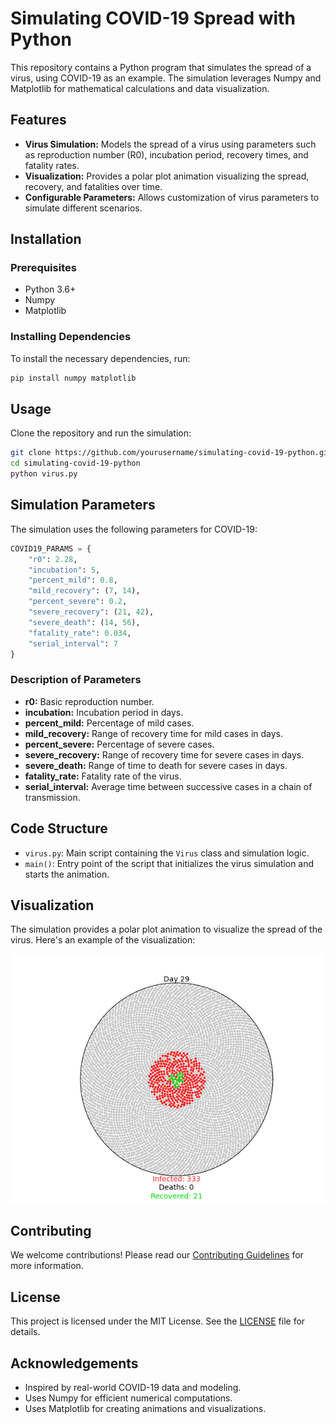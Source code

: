 
# Simulating COVID-19 Spread with Python

This repository contains a Python program that simulates the spread of a virus, using COVID-19 as an example. The simulation leverages Numpy and Matplotlib for mathematical calculations and data visualization.

## Features

- **Virus Simulation:** Models the spread of a virus using parameters such as reproduction number (R0), incubation period, recovery times, and fatality rates.
- **Visualization:** Provides a polar plot animation visualizing the spread, recovery, and fatalities over time.
- **Configurable Parameters:** Allows customization of virus parameters to simulate different scenarios.

## Installation

### Prerequisites

- Python 3.6+
- Numpy
- Matplotlib

### Installing Dependencies

To install the necessary dependencies, run:

```bash
pip install numpy matplotlib
```

## Usage

Clone the repository and run the simulation:

```bash
git clone https://github.com/yourusername/simulating-covid-19-python.git
cd simulating-covid-19-python
python virus.py
```

## Simulation Parameters

The simulation uses the following parameters for COVID-19:

```python
COVID19_PARAMS = {
    "r0": 2.28,
    "incubation": 5,
    "percent_mild": 0.8,
    "mild_recovery": (7, 14),
    "percent_severe": 0.2,
    "severe_recovery": (21, 42),
    "severe_death": (14, 56),
    "fatality_rate": 0.034,
    "serial_interval": 7
}
```

### Description of Parameters

- **r0:** Basic reproduction number.
- **incubation:** Incubation period in days.
- **percent_mild:** Percentage of mild cases.
- **mild_recovery:** Range of recovery time for mild cases in days.
- **percent_severe:** Percentage of severe cases.
- **severe_recovery:** Range of recovery time for severe cases in days.
- **severe_death:** Range of time to death for severe cases in days.
- **fatality_rate:** Fatality rate of the virus.
- **serial_interval:** Average time between successive cases in a chain of transmission.

## Code Structure

- `virus.py`: Main script containing the `Virus` class and simulation logic.
- `main()`: Entry point of the script that initializes the virus simulation and starts the animation.

## Visualization

The simulation provides a polar plot animation to visualize the spread of the virus. Here's an example of the visualization:

![Virus Spread Visualization](image/virus.png)

## Contributing

We welcome contributions! Please read our [Contributing Guidelines](CONTRIBUTING.md) for more information.

## License

This project is licensed under the MIT License. See the [LICENSE](LICENSE) file for details.

## Acknowledgements

- Inspired by real-world COVID-19 data and modeling.
- Uses Numpy for efficient numerical computations.
- Uses Matplotlib for creating animations and visualizations.
